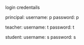 login credentails


principal:
username: p
password: p

teacher: 
username: t
password: t

student:
username: s
password: s
